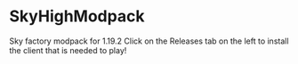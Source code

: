# SkyHighModpack
Sky factory modpack for 1.19.2
Click on the Releases tab on the left to install the client that is needed to play!
